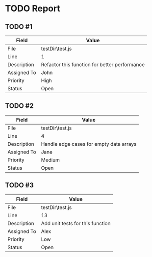 # TODO Report

## TODO #1

| Field | Value |
|-------|-------|
| File | testDir\test.js |
| Line | 1 |
| Description | Refactor this function for better performance |
| Assigned To | John |
| Priority | High |
| Status | Open |

## TODO #2

| Field | Value |
|-------|-------|
| File | testDir\test.js |
| Line | 4 |
| Description | Handle edge cases for empty data arrays |
| Assigned To | Jane |
| Priority | Medium |
| Status | Open |

## TODO #3

| Field | Value |
|-------|-------|
| File | testDir\test.js |
| Line | 13 |
| Description | Add unit tests for this function |
| Assigned To | Alex |
| Priority | Low |
| Status | Open |

